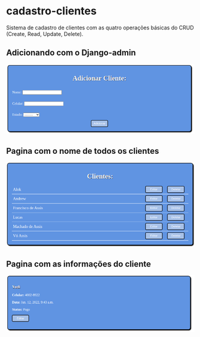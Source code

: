 # cadastro-clientes

Sistema de cadastro de clientes com as quatro operações básicas do CRUD (Create, Read, Update, Delete).

## Adicionando com o Django-admin
![alt text](screenshots/add-cliente.png)

## Pagina com o nome de todos os clientes
![alt text](screenshots/todos-clientes.png)

## Pagina com as informações do cliente
![alt text](screenshots/cliente-info.png)